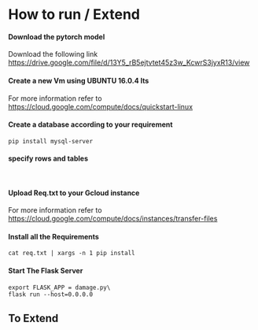 # How to run / Extend

#### Download the pytorch model
Download the following link https://drive.google.com/file/d/13Y5_rB5ejtvtet45z3w_KcwrS3jyxR13/view

#### Create a new Vm using UBUNTU 16.0.4 lts
For more information refer to https://cloud.google.com/compute/docs/quickstart-linux

#### Create a database according to your requirement
```
pip install mysql-server
```
#### specify rows and tables
```


```

#### Upload Req.txt to your Gcloud instance
For more information refer to https://cloud.google.com/compute/docs/instances/transfer-files

#### Install all the Requirements
```
cat req.txt | xargs -n 1 pip install
```

#### Start The Flask Server
```
export FLASK_APP = damage.py\
flask run --host=0.0.0.0
```


## To Extend
